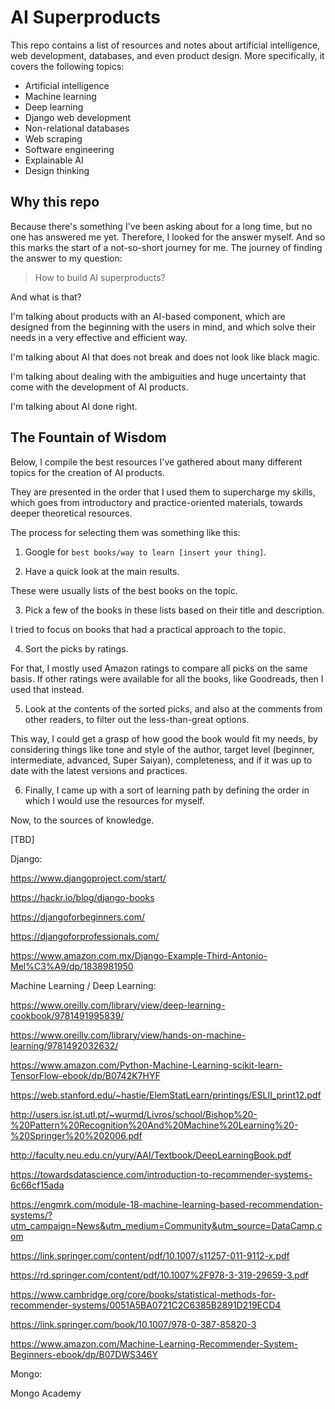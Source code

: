 # AI Superproducts

This repo contains a list of resources and notes about artificial intelligence, web development, databases, and even product design. More specifically, it covers the following topics:

- Artificial intelligence
- Machine learning
- Deep learning
- Django web development
- Non-relational databases
- Web scraping
- Software engineering
- Explainable AI
- Design thinking

## Why this repo

Because there's something I've been asking about for a long time, but no one has answered me yet. Therefore, I looked for the answer myself. And so this marks the start of a not-so-short journey for me. The journey of finding the answer to my question:

> How to build AI superproducts?

And what is that?

I'm talking about products with an AI-based component, which are designed from the beginning with the users in mind, and which solve their needs in a very effective and efficient way.

I'm talking about AI that does not break and does not look like black magic.

I'm talking about dealing with the ambiguities and huge uncertainty that come with the development of AI products.

I'm talking about AI done right.

## The Fountain of Wisdom

Below, I compile the best resources I've gathered about many different topics for the creation of AI products.

They are presented in the order that I used them to supercharge my skills, which goes from introductory and practice-oriented materials, towards deeper theoretical resources.

The process for selecting them was something like this:

1. Google for ```best books/way to learn [insert your thing]```.

2. Have a quick look at the main results.

These were usually lists of the best books on the topic.

3. Pick a few of the books in these lists based on their title and description.

I tried to focus on books that had a practical approach to the topic.

4. Sort the picks by ratings.

For that, I mostly used Amazon ratings to compare all picks on the same basis. If other ratings were available for all the books, like Goodreads, then I used that instead.

5. Look at the contents of the sorted picks, and also at the comments from other readers, to filter out the less-than-great options.

This way, I could get a grasp of how good the book would fit my needs, by considering things like tone and style of the author, target level (beginner, intermediate, advanced, Super Saiyan), completeness, and if it was up to date with the latest versions and practices.

6. Finally, I came up with a sort of learning path by defining the order in which I would use the resources for myself.

Now, to the sources of knowledge.

[TBD]

Django:

https://www.djangoproject.com/start/

https://hackr.io/blog/django-books

https://djangoforbeginners.com/

https://djangoforprofessionals.com/

https://www.amazon.com.mx/Django-Example-Third-Antonio-Mel%C3%A9/dp/1838981950

Machine Learning / Deep Learning:

https://www.oreilly.com/library/view/deep-learning-cookbook/9781491995839/

https://www.oreilly.com/library/view/hands-on-machine-learning/9781492032632/

https://www.amazon.com/Python-Machine-Learning-scikit-learn-TensorFlow-ebook/dp/B0742K7HYF

https://web.stanford.edu/~hastie/ElemStatLearn/printings/ESLII_print12.pdf

http://users.isr.ist.utl.pt/~wurmd/Livros/school/Bishop%20-%20Pattern%20Recognition%20And%20Machine%20Learning%20-%20Springer%20%202006.pdf

http://faculty.neu.edu.cn/yury/AAI/Textbook/DeepLearningBook.pdf

https://towardsdatascience.com/introduction-to-recommender-systems-6c66cf15ada

https://engmrk.com/module-18-machine-learning-based-recommendation-systems/?utm_campaign=News&utm_medium=Community&utm_source=DataCamp.com

https://link.springer.com/content/pdf/10.1007/s11257-011-9112-x.pdf

https://rd.springer.com/content/pdf/10.1007%2F978-3-319-29659-3.pdf

https://www.cambridge.org/core/books/statistical-methods-for-recommender-systems/0051A5BA0721C2C6385B2891D219ECD4

https://link.springer.com/book/10.1007/978-0-387-85820-3

https://www.amazon.com/Machine-Learning-Recommender-System-Beginners-ebook/dp/B07DWS346Y

Mongo:

Mongo Academy
